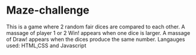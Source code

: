 # Maze-challenge
This is a game where 2 random fair dices are compared to each other.
A massage of player 1 or 2 Win! appears when one dice is larger.
A massage of Draw! appears when the dices produce the same number.
Langauges used: HTML,CSS and Javascript
